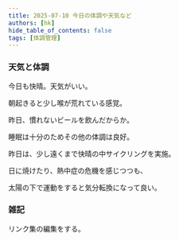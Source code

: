 ```yaml
---
title: 2025-07-10 今日の体調や天気など
authors: [hk]
hide_table_of_contents: false
tags: [体調管理]
---
```


### 天気と体調

今日も快晴。天気がいい。

朝起きると少し喉が荒れている感覚。

昨日、慣れないビールを飲んだからか。

睡眠は十分のためその他の体調は良好。

<!-- truncate -->

昨日は、少し遠くまで快晴の中サイクリングを実施。

日に焼けたり、熱中症の危機を感じつつも、

太陽の下で運動をすると気分転換になって良い。


### 雑記

リンク集の編集をする。

